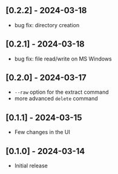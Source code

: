 ## [0.2.2] - 2024-03-18

* bug fix: directory creation

## [0.2.1] - 2024-03-18

* bug fix: file read/write on MS Windows

## [0.2.0] - 2024-03-17

* `--raw` option for the extract command
* more advanced `delete` command

## [0.1.1] - 2024-03-15

* Few changes in the UI

## [0.1.0] - 2024-03-14

* Initial release
